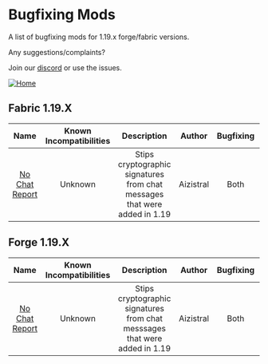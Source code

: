# Bugfixing Mods

A list of bugfixing mods for 1.19.x forge/fabric versions.

Any suggestions/complaints?

Join our [discord](https://discord.gg/8nzHYhVUQS) or use the issues.

[![Home](https://i.imgur.com/zGuelkW.png)](/README.md)

## Fabric 1.19.X

| Name | Known Incompatibilities | Description | Author | Bugfixing | [Label](/README.md#labels) |
| :--: | :-------------------: | :-------: | :---: | :---: | :---: |
| [No Chat Report](https://www.curseforge.com/minecraft/mc-mods/no-chat-reports) | Unknown | Stips cryptographic signatures from chat messages that were added in 1.19 | Aizistral | Both | None |

## Forge 1.19.X

| Name | Known Incompatibilities | Description | Author | Bugfixing | [Label](/README.md#labels) |
| :--: | :-------------------: | :-------: | :---: | :---: | :---: |
| [No Chat Report](https://www.curseforge.com/minecraft/mc-mods/no-chat-reports) | Unknown | Stips cryptographic signatures from chat messsages that were added in 1.19 | Aizistral | Both | None |
